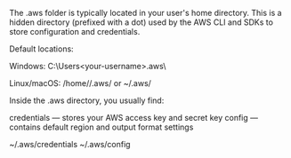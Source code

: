 The .aws folder is typically located in your user's home directory. This is a hidden directory (prefixed with a dot) used by the AWS CLI and SDKs to store configuration and credentials.

Default locations:

Windows:
C:\Users\<your-username>\.aws\

Linux/macOS:
/home/<your-username>/.aws/
or
~/.aws/

Inside the .aws directory, you usually find:

credentials — stores your AWS access key and secret key
config — contains default region and output format settings

~/.aws/credentials
~/.aws/config
